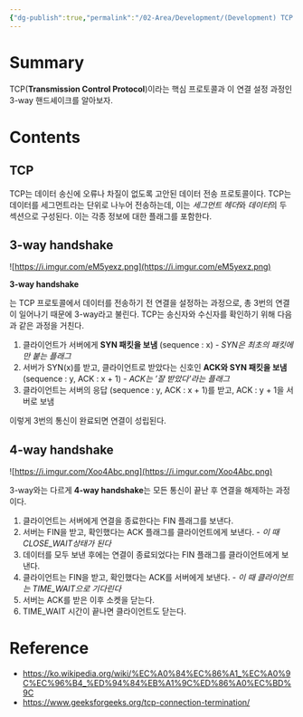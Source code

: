 ```yaml
---
{"dg-publish":true,"permalink":"/02-Area/Development/(Development) TCP 3 & 4 way handshake/","tags":["Area/Development"],"noteIcon":"","created":"2025-01-05T15:54:46.000+09:00","updated":"2025-04-07T23:13:20.165+09:00"}
---
```



# Summary

TCP(**Transmission Control Protocol**)이라는 핵심 프로토콜과 이 연결 설정 과정인 3-way 핸드셰이크를 알아보자.
# Contents
## TCP

TCP는 데이터 송신에 오류나 차질이 없도록 고안된 데이터 전송 프로토콜이다. TCP는 데이터를 세그먼트라는 단위로 나누어 전송하는데, 이는 *세그먼트 헤더*와 *데이터*의 두 섹션으로 구성된다. 이는 각종 정보에 대한 플래그를 포함한다.
## 3-way handshake

![https://i.imgur.com/eM5yexz.png](https://i.imgur.com/eM5yexz.png)

**3-way handshake**

는 TCP 프로토콜에서 데이터를 전송하기 전 연결을 설정하는 과정으로, 총 3번의 연결이 일어나기 때문에 3-way라고 불린다.
TCP는 송신자와 수신자를 확인하기 위해 다음과 같은 과정을 거친다.

1. 클라이언트가 서버에게 **SYN 패킷을 보냄** (sequence : x) - *SYN은 최초의 패킷에만 붙는 플래그*
2. 서버가 SYN(x)를 받고, 클라이언트로 받았다는 신호인 **ACK와 SYN 패킷을 보냄** (sequence : y, ACK : x + 1) - *ACK는 ’잘 받았다’라는 플래그*
3. 클라이언트는 서버의 응답 (sequence : y, ACK : x + 1)를 받고, ACK : y + 1을 서버로 보냄

이렇게 3번의 통신이 완료되면 연결이 성립된다.
## 4-way handshake

![https://i.imgur.com/Xoo4Abc.png](https://i.imgur.com/Xoo4Abc.png)

3-way와는 다르게 **4-way handshake**는 모든 통신이 끝난 후 연결을 해제하는 과정이다.

1. 클라이언트는 서버에게 연결을 종료한다는 FIN 플래그를 보낸다.
2. 서버는 FIN을 받고, 확인했다는 ACK 플래그를 클라이언트에게 보낸다. - *이 때 CLOSE_WAIT상태가 된다*
3. 데이터를 모두 보낸 후에는 연결이 종료되었다는 FIN 플래그를 클라이언트에게 보낸다.
4. 클라이언트는 FIN을 받고, 확인했다는 ACK를 서버에게 보낸다. - *이 때 클라이언트는 TIME_WAIT으로 기다린다*
5. 서버는 ACK를 받은 이후 소켓을 닫는다.
6. TIME_WAIT 시간이 끝나면 클라이언트도 닫는다.
# Reference
- https://ko.wikipedia.org/wiki/%EC%A0%84%EC%86%A1_%EC%A0%9C%EC%96%B4_%ED%94%84%EB%A1%9C%ED%86%A0%EC%BD%9C
- https://www.geeksforgeeks.org/tcp-connection-termination/